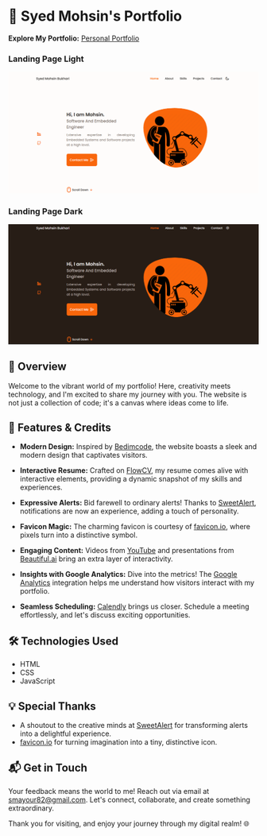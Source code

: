# 🚀 Syed Mohsin's Portfolio

**Explore My Portfolio:** [Personal Portfolio](https://mayourbukhari.github.io/Personal-Portfolio/)

### Landing Page Light

![preview img](./assets/snaps/light.png)

### Landing Page Dark

![preview img](./assets/snaps/dark.png)


## 🌟 Overview

Welcome to the vibrant world of my portfolio! Here, creativity meets technology, and I'm excited to share my journey with you. The website is not just a collection of code; it's a canvas where ideas come to life.

## 🚀 Features & Credits

- **Modern Design:** Inspired by [Bedimcode](https://github.com/bedimcode), the website boasts a sleek and modern design that captivates visitors.

- **Interactive Resume:** Crafted on [FlowCV](https://flowcv.com/), my resume comes alive with interactive elements, providing a dynamic snapshot of my skills and experiences.

- **Expressive Alerts:** Bid farewell to ordinary alerts! Thanks to [SweetAlert](https://sweetalert.js.org), notifications are now an experience, adding a touch of personality.

- **Favicon Magic:** The charming favicon is courtesy of [favicon.io](https://favicon.io/favicon-generator/), where pixels turn into a distinctive symbol.

- **Engaging Content:** Videos from [YouTube](https://www.youtube.com) and presentations from [Beautiful.ai](https://www.beautiful.ai) bring an extra layer of interactivity.

- **Insights with Google Analytics:** Dive into the metrics! The [Google Analytics](https://analytics.google.com) integration helps me understand how visitors interact with my portfolio.

- **Seamless Scheduling:** [Calendly](https://calendly.com/) brings us closer. Schedule a meeting effortlessly, and let's discuss exciting opportunities.

## 🛠️ Technologies Used

- HTML
- CSS
- JavaScript


## 💡 Special Thanks

- A shoutout to the creative minds at [SweetAlert](https://sweetalert.js.org) for transforming alerts into a delightful experience.
- [favicon.io](https://favicon.io/favicon-generator/) for turning imagination into a tiny, distinctive icon.


## 📬 Get in Touch

Your feedback means the world to me! Reach out via email at smayour82@gmail.com. Let's connect, collaborate, and create something extraordinary.

Thank you for visiting, and enjoy your journey through my digital realm! 🌐
